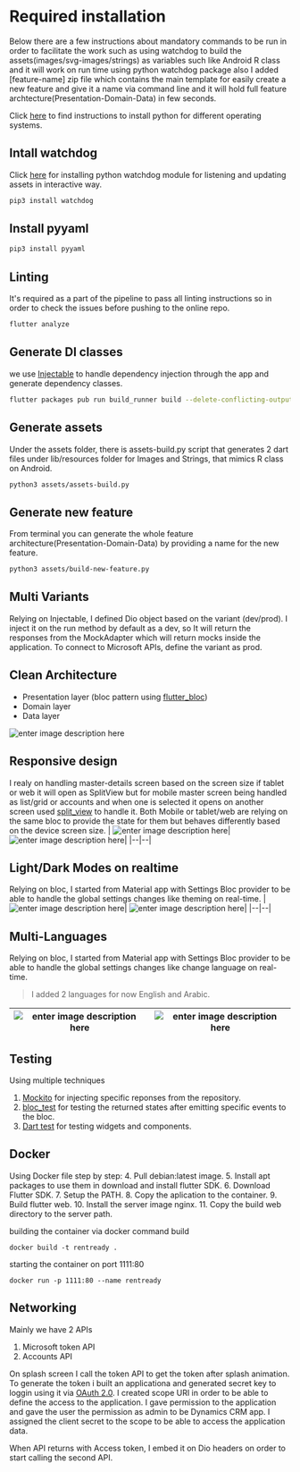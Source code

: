 


# Required installation
Below there are a few instructions about mandatory commands to be run in order to facilitate the work such as using watchdog to build the assets(images/svg-images/strings) as variables such like Android R class and it will work on run time using python watchdog package also I added [feature-name] zip file which contains the main template for easily create a new feature and give it a name via command line and it will hold full feature archtecture(Presentation-Domain-Data) in few seconds.

Click [here](https://realpython.com/installing-python/) to find instructions to install python for different operating systems.
## Intall watchdog
Click [here](https://pypi.org/project/watchdog/) for installing python watchdog module for listening and updating assets in interactive way.
 ```bash
 pip3 install watchdog
 ```
## Install pyyaml
 ```bash
 pip3 install pyyaml
 ```
## Linting
It's required as a part of the pipeline to pass all linting instructions so in order to check the issues before pushing to the online repo.
```bash
flutter analyze
```
## Generate DI classes
we use [Injectable](https://pub.dev/packages/injectable) to handle dependency injection through the app and generate dependency classes.

```bash
flutter packages pub run build_runner build --delete-conflicting-outputs
```
## Generate assets
Under the assets folder, there is assets-build.py script that generates 2 dart files under lib/resources folder for Images and Strings, that mimics R class on Android.

```bash
python3 assets/assets-build.py
```
## Generate new feature
From terminal you can generate the whole feature architecture(Presentation-Domain-Data) by providing a name for the new feature.

```bash
python3 assets/build-new-feature.py
```
## Multi Variants
Relying on Injectable, I defined Dio object based on the variant (dev/prod).
I inject it on the run method by default as a dev, so It will return the responses from the MockAdapter which will return mocks inside the application.
To connect to Microsoft APIs, define the variant as prod.
## Clean Architecture 

 - Presentation layer (bloc pattern using [flutter_bloc](https://pub.dev/packages/flutter_bloc))
 - Domain layer
 - Data layer
 
 ![enter image description here](https://github.com/melsheikh92/rent_ready_app/blob/master/ReadMeAssets/feature.png?raw=true)
 ## Responsive design
I realy on handling master-details screen based on the screen size if tablet or web it will open as SplitView but for mobile master screen being handled as list/grid or accounts and when one is selected it opens on another screen used [split_view](https://pub.dev/packages/split_view) to handle it.
Both Mobile or tablet/web are relying on the same bloc to provide the state for them but behaves differently based on the device screen size.
|  ![enter image description here](https://github.com/melsheikh92/rent_ready_app/blob/master/ReadMeAssets/mobile.png?raw=true)|  ![enter image description here](https://github.com/melsheikh92/rent_ready_app/blob/master/ReadMeAssets/web_tablet.png?raw=true)|
|--|--|

## Light/Dark Modes on realtime
Relying on bloc, I started from Material app with Settings Bloc provider to be able to handle the global settings changes like theming on real-time.
|  ![enter image description here](https://github.com/melsheikh92/rent_ready_app/blob/master/ReadMeAssets/mobile_light.png?raw=true)|  ![enter image description here](https://github.com/melsheikh92/rent_ready_app/blob/master/ReadMeAssets/mobile_dark.png?raw=true)|
|--|--|

## Multi-Languages
Relying on bloc, I started from Material app with Settings Bloc provider to be able to handle the global settings changes like change language on real-time.

> I added 2 languages for now English and Arabic.

|  ![enter image description here](https://github.com/melsheikh92/rent_ready_app/blob/master/ReadMeAssets/mobile_light.png?raw=true)|  ![enter image description here](https://github.com/melsheikh92/rent_ready_app/blob/master/ReadMeAssets/mobile_ar.png?raw=true)|
|--|--|

## Testing

Using multiple techniques
 1. [Mockito](https://pub.dev/packages/mockito) for injecting specific reponses from the repository.
 2. [bloc_test](https://pub.dev/packages/bloc_test) for testing the returned states after emitting specific events to the bloc.
 3. [Dart test](https://pub.dev/packages/test) for testing widgets and components.
 
 ## Docker 
Using Docker file step by step:
 4. Pull debian:latest image.
 5. Install apt packages to use them in download and install flutter SDK.
 6. Download Flutter SDK.
 7. Setup the PATH.
 8. Copy the aplication to the container.
 9. Build flutter web.
 10. Install the server image nginx.
 11. Copy the build web directory to the server path.
 
 
building the container via docker command build

    docker build -t rentready .
starting the container on port 1111:80

    docker run -p 1111:80 --name rentready
## Networking
Mainly we have 2 APIs 

 1. Microsoft token API
 2. Accounts API
 
 On splash screen I call the token API to get the token after splash animation.
To generate the token i built an applicationa and generated secret key to loggin using it via [OAuth 2.0](https://docs.microsoft.com/en-us/azure/active-directory/develop/v2-oauth2-auth-code-flow).
I created scope URI in order to be able to define the access to the application.
I gave permission to the application and gave the user the permission as admin to be Dynamics CRM app.
I assigned the client secret to the scope to be able to access the application data.

When API returns with Access token, I embed it on Dio headers on order to start calling the second API.
